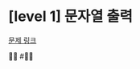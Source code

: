 # [level 1] 문자열 출력

[문제 링크](https://school.programmers.co.kr/learn/courses/30/lessons/181952) 


✍🏼
#✍🏼